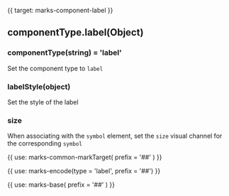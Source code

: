 {{ target: marks-component-label }}

## componentType.label(Object)

### componentType(string) = 'label'

Set the component type to `label`

### labelStyle(object)

Set the style of the label

### size

When associating with the `symbol` element, set the `size` visual channel for the corresponding `symbol`

{{ use: marks-common-markTarget( prefix = '##' ) }}

{{ use: marks-encode(type = 'label', prefix = '##') }}

{{ use: marks-base( prefix = '##' ) }}